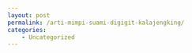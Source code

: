 ```yaml
---
layout: post
permalink: /arti-mimpi-suami-digigit-kalajengking/
categories:
    - Uncategorized
---
```


